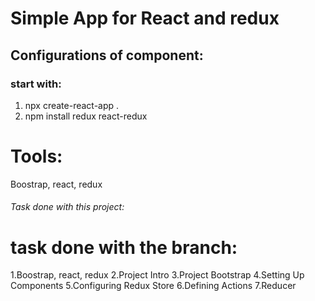 # Simple App for React and redux

## Configurations of component:

### start with:

1. npx create-react-app .
2. npm install redux react-redux

# Tools:

Boostrap, react, redux

###### Task done with this project:

# task done with the branch:

1.Boostrap, react, redux
2.Project Intro
3.Project Bootstrap
4.Setting Up Components
5.Configuring Redux Store
6.Defining Actions
7.Reducer
